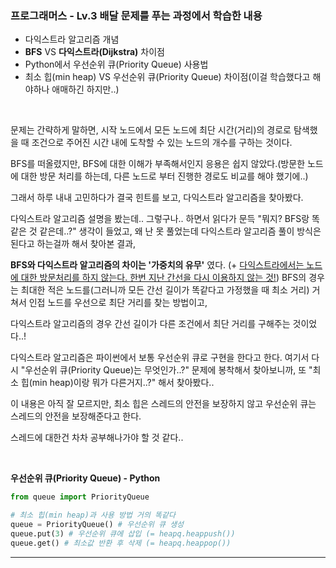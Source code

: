 ### 프로그래머스 - Lv.3 배달 문제를 푸는 과정에서 학습한 내용

- 다익스트라 알고리즘 개념
- **BFS** VS **다익스트라(Dijkstra)** 차이점
- Python에서 우선순위 큐(Priority Queue) 사용법
- 최소 힙(min heap) VS 우선순위 큐(Priority Queue) 차이점(이걸 학습했다고 해야하나 애매하긴 하지만..)

<br>

문제는 간략하게 말하면, 시작 노드에서 모든 노드에 최단 시간(거리)의 경로로 탐색했을 때 조건으로 주어진 시간 내에 도착할 수 있는 노드의 개수를 구하는 것이다.

BFS를 떠올렸지만, BFS에 대한 이해가 부족해서인지 응용은 쉽지 않았다.(방문한 노드에 대한 방문 처리를 하는데, 다른 노드로 부터 진행한 경로도 비교를 해야 했기에..)

그래서 하루 내내 고민하다가 결국 힌트를 보고, 다익스트라 알고리즘을 찾아봤다.

다익스트라 알고리즘 설명을 봤는데.. 그렇구나.. 하면서 읽다가 문득 "뭐지? BFS랑 똑같은 것 같은데..?" 생각이 들었고, 왜 난 못 풀었는데 다익스트라 알고리즘 풀이 방식은 된다고 하는걸까 해서 찾아본 결과,

**BFS와 다익스트라 알고리즘의 차이는 '가중치의 유무'** 였다.
(+ <u>다익스트라에서는 노드에 대한 방문처리를 하지 않는다. 한번 지난 간선을 다시 이용하지 않는 것!</u>)
BFS의 경우는 최대한 적은 노드를(그러니까 모든 간선 길이가 똑같다고 가정했을 때 최소 거리) 거쳐서 인접 노드를 우선으로 최단 거리를 찾는 방법이고,

다익스트라 알고리즘의 경우 간선 길이가 다른 조건에서 최단 거리를 구해주는 것이었다..!

다익스트라 알고리즘은 파이썬에서 보통 우선순위 큐로 구현을 한다고 한다. 여기서 다시 "우선순위 큐(Priority Queue)는 무엇인가..?" 문제에 봉착해서 찾아보니까, 또 "최소 힙(min heap)이랑 뭐가 다른거지..?" 해서 찾아봤다..

이 내용은 아직 잘 모르지만, 최소 힙은 스레드의 안전을 보장하지 않고 우선순위 큐는 스레드의 안전을 보장해준다고 한다.

스레드에 대한건 차차 공부해나가야 할 것 같다..

<br>

**우선순위 큐(Priority Queue) - Python**

```python
from queue import PriorityQueue

# 최소 힙(min heap)과 사용 방법 거의 똑같다
queue = PriorityQueue() # 우선순위 큐 생성
queue.put(3) # 우선순위 큐에 삽입 (= heapq.heappush())
queue.get() # 최소값 반환 후 삭제 (= heapq.heappop())
```

---
